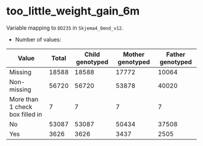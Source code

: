 # too_little_weight_gain_6m
Variable mapping to `DD235` in `Skjema4_6mnd_v12`.
- Number of values:

| Value | Total | Child genotyped | Mother genotyped | Father genotyped |
| ----- | ----- | --------------- | ---------------- | ---------------- |
| Missing | 18588 | 18588 | 17772 | 10064 |
| Non-missing | 56720 | 56720 | 53878 | 40020 |
| More than 1 check box filled in | 7 | 7 | 7 |7 |
| No | 53087 | 53087 | 50434 |37508 |
| Yes | 3626 | 3626 | 3437 |2505 |



